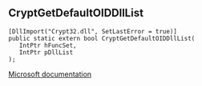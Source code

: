 ## CryptGetDefaultOIDDllList

```
[DllImport("Crypt32.dll", SetLastError = true)]
public static extern bool CryptGetDefaultOIDDllList(
   IntPtr hFuncSet,
   IntPtr pDllList
);
```

[Microsoft documentation](https://docs.microsoft.com/en-us/windows/win32/api/wincrypt/nf-wincrypt-cryptgetdefaultoiddlllist)
